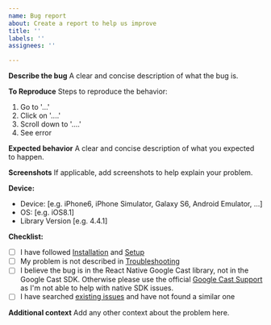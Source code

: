 ```yaml
---
name: Bug report
about: Create a report to help us improve
title: ''
labels: ''
assignees: ''

---
```


**Describe the bug**
A clear and concise description of what the bug is.

**To Reproduce**
Steps to reproduce the behavior:
1. Go to '...'
2. Click on '....'
3. Scroll down to '....'
4. See error

**Expected behavior**
A clear and concise description of what you expected to happen.

**Screenshots**
If applicable, add screenshots to help explain your problem.

**Device:**
 - Device: [e.g. iPhone6, iPhone Simulator, Galaxy S6, Android Emulator, ...]
 - OS: [e.g. iOS8.1]
 - Library Version [e.g. 4.4.1]

**Checklist:**
 - [ ] I have followed [Installation](https://op-google-cast.github.io/docs/getting-started/installation) and [Setup](https://op-google-cast.github.io/docs/getting-started/setup)
 - [ ] My problem is not described in [Troubleshooting](https://op-google-cast.github.io/docs/getting-started/troubleshooting)
 - [ ] I believe the bug is in the React Native Google Cast library, not in the Google Cast SDK. Otherwise please use the official [Google Cast Support](https://developers.google.com/cast/support) as I'm not able to help with native SDK issues.
 - [ ] I have searched [existing issues](https://github.com/op-google-cast/op-google-cast/issues?q=is%3Aissue) and have not found a similar one

**Additional context**
Add any other context about the problem here.
